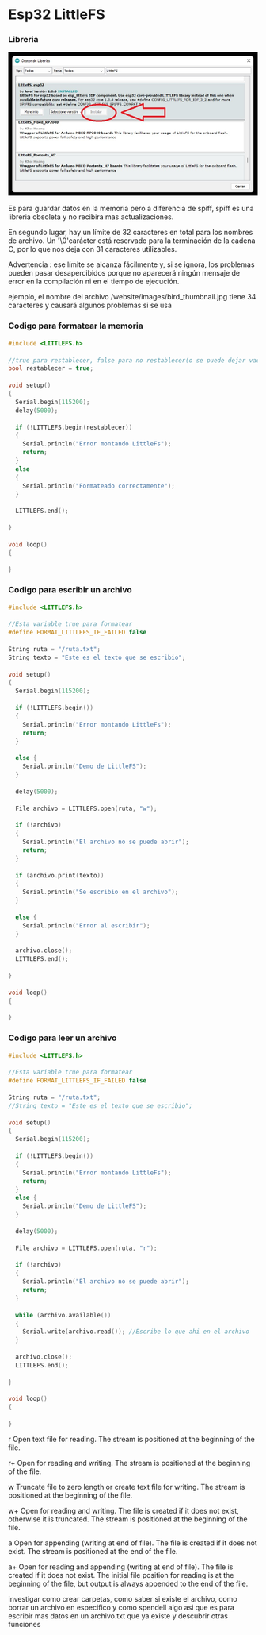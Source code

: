 # Esp32 LittleFS

### Libreria
<img src="https://github.com/IDiegoUlises/Esp32-LittleFS/blob/main/Images/Libreria-LittleFS.jpg" />

Es para guardar datos en la memoria pero a diferencia de spiff, spiff es una libreria obsoleta y no recibira mas actualizaciones.

En segundo lugar, hay un límite de 32 caracteres en total para los nombres de archivo. Un '\0'carácter está reservado para la terminación de la cadena C, por lo que nos deja con 31 caracteres utilizables.

Advertencia : ese límite se alcanza fácilmente y, si se ignora, los problemas pueden pasar desapercibidos porque no aparecerá ningún mensaje de error en la compilación ni en el tiempo de ejecución.

ejemplo, el nombre del archivo /website/images/bird_thumbnail.jpg tiene 34 caracteres y causará algunos problemas si se usa

### Codigo para formatear la memoria
```c++
#include <LITTLEFS.h>

//true para restablecer, false para no restablecer(o se puede dejar vacio)
bool restablecer = true;

void setup()
{
  Serial.begin(115200);
  delay(5000);

  if (!LITTLEFS.begin(restablecer))
  {
    Serial.println("Error montando LittleFs");
    return;
  }
  else
  {
    Serial.println("Formateado correctamente");
  }
  
  LITTLEFS.end();

}

void loop()
{

}
```

### Codigo para escribir un archivo 
```c++
#include <LITTLEFS.h>

//Esta variable true para formatear
#define FORMAT_LITTLEFS_IF_FAILED false

String ruta = "/ruta.txt";
String texto = "Este es el texto que se escribio";

void setup()
{
  Serial.begin(115200);

  if (!LITTLEFS.begin())
  {
    Serial.println("Error montando LittleFs");
    return;
  }

  else {
    Serial.println("Demo de LittleFS");
  }

  delay(5000);

  File archivo = LITTLEFS.open(ruta, "w");

  if (!archivo)
  {
    Serial.println("El archivo no se puede abrir");
    return;
  }

  if (archivo.print(texto))
  {
    Serial.println("Se escribio en el archivo");
  }

  else {
    Serial.println("Error al escribir");
  }

  archivo.close();
  LITTLEFS.end();

}

void loop()
{

}
```

### Codigo para leer un archivo
```c++
#include <LITTLEFS.h>

//Esta variable true para formatear
#define FORMAT_LITTLEFS_IF_FAILED false

String ruta = "/ruta.txt";
//String texto = "Este es el texto que se escribio";

void setup()
{
  Serial.begin(115200);

  if (!LITTLEFS.begin())
  {
    Serial.println("Error montando LittleFs");
    return;
  }
  else {
    Serial.println("Demo de LittleFS");
  }

  delay(5000);

  File archivo = LITTLEFS.open(ruta, "r");

  if (!archivo)
  {
    Serial.println("El archivo no se puede abrir");
    return;
  }

  while (archivo.available())
  {
    Serial.write(archivo.read()); //Escribe lo que ahi en el archivo
  }

  archivo.close();
  LITTLEFS.end();

}

void loop()
{

}
```
r      Open text file for reading.  The stream is positioned at the
       beginning of the file.

r+     Open for reading and writing.  The stream is positioned at the
       beginning of the file.

w      Truncate file to zero length or create text file for writing.
       The stream is positioned at the beginning of the file.

w+     Open for reading and writing.  The file is created if it does
       not exist, otherwise it is truncated.  The stream is
       positioned at the beginning of the file.

a      Open for appending (writing at end of file).  The file is
       created if it does not exist.  The stream is positioned at the
       end of the file.

a+     Open for reading and appending (writing at end of file).  The
       file is created if it does not exist.  The initial file
       position for reading is at the beginning of the file, but
       output is always appended to the end of the file.


investigar como crear carpetas, como saber si existe el archivo, como borrar un archivo en especifico y como spendell algo asi que es para escribir mas datos en un archivo.txt que ya existe y descubrir otras funciones
